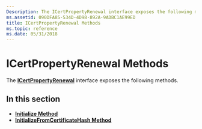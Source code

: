 ```yaml
---
Description: The ICertPropertyRenewal interface exposes the following methods.
ms.assetid: 090DFA85-534D-4D98-892A-9ADBC1AE99ED
title: ICertPropertyRenewal Methods
ms.topic: reference
ms.date: 05/31/2018
---
```


# ICertPropertyRenewal Methods

The [**ICertPropertyRenewal**](/windows/desktop/api/CertEnroll/nn-certenroll-icertpropertyrenewal) interface exposes the following methods.

## In this section

-   [**Initialize Method**](/windows/desktop/api/CertEnroll/nf-certenroll-icertpropertyrenewal-initialize)
-   [**InitializeFromCertificateHash Method**](/windows/desktop/api/CertEnroll/nf-certenroll-icertpropertyrenewal-initializefromcertificatehash)

 

 



